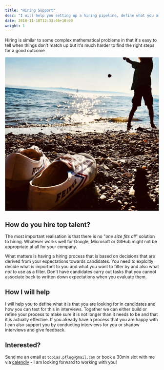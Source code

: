 ```yaml
---
title: "Hiring Support"
desc: "I will help you setting up a hiring pipeline, define what you are really looking for and interview candidates for you"
date: 2018-11-18T12:33:46+10:00
weight: 1
---
```


Hiring is similar to some complex mathematical problems in that it's easy to tell when things don't match up but it's much harder to find the right steps for a good outcome

![river](/images/river.jpg)

## How do you hire top talent? 

The most important realisation is that there is no "_one size fits all_" solution to hiring. Whatever works well for Google, Microsoft or GitHub might not be appropriate at all for your company.

What matters is having a hiring process that is based on decisions that are derived from your expectations towards candidates. You need to explcitly decide what is important to you and what you want to filter by and also what _not_ to use as a filter. Don't have candidates carry out tasks that you cannot associate back to written down expectations when you evaluate them.

## How I will help

I will help you to define what it is that you are looking for in candidates and how you can test for this in interviews. Together we can either build or refine your process to make sure it is not longer than it needs to be and that it is actually effective. If you already have a process that you are happy with I can also support you by conducting interviews for you or shadow interviews and give feedback.

## Interested?

Send me an email at `tobias.pflug@gmail.com` or book a 30min slot with me via [calendly](https://calendly.com/tobias-pflug/30min-chat) - I am looking forward to working with you!
